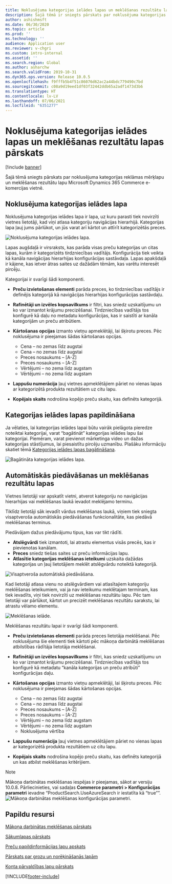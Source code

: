 ```yaml
---
title: Noklusējuma kategorijas ielādes lapas un meklēšanas rezultātu lapas pārskats
description: Šajā tēmā ir sniegts pārskats par noklusējuma kategorijas ielādes lapu un meklēšanas rezultātu lapu programmā Dynamics 365 Commerce.
author: ashishmsft
ms.date: 06/30/2020
ms.topic: article
ms.prod: ''
ms.technology: ''
audience: Application user
ms.reviewer: v-chgri
ms.custom: intro-internal
ms.assetid: ''
ms.search.region: Global
ms.author: asharchw
ms.search.validFrom: 2019-10-31
ms.dyn365.ops.version: Release 10.0.5
ms.openlocfilehash: f9fffb5b4f51c86076d62ac2a44bdc779490c7bd
ms.sourcegitcommit: c08a9d19eed1df03f32442ddb65a2adf1473d3b6
ms.translationtype: HT
ms.contentlocale: lv-LV
ms.lasthandoff: 07/06/2021
ms.locfileid: "6351277"
---
```

# <a name="default-category-landing-page-and-search-results-page-overview"></a>Noklusējuma kategorijas ielādes lapas un meklēšanas rezultātu lapas pārskats

[!include [banner](includes/banner.md)]

Šajā tēmā sniegts pārskats par noklusējuma kategorijas reklāmas mērķlapu un meklēšanas rezultātu lapu Microsoft Dynamics 365 Commerce e-komercijas vietnē.

## <a name="default-category-landing-page"></a>Noklusējuma kategorijas ielādes lapa

Noklusējuma kategorijas ielādes lapa ir lapa, uz kuru parasti tiek novirzīti vietnes lietotāji, kad viņi atlasa kategoriju navigācijas hierarhijā. Kategorijas lapa ļauj jums pārlūkot, un jūs varat arī kārtot un attīrīt kategorizētās preces.

![Noklusējuma kategorijas ielādes lapa.](./media/SimpleCategoryLandingDressCategory.png)

Lapas augšdaļā ir virsraksts, kas parāda visas preču kategorijas un citas lapas, kurām ir kategorizēts tirdzniecības vadītājs. Konfigurācija tiek veikta kā kanāla navigācijas hierarhijas konfigurācijas sastāvdaļa. Lapas apakšdaļā ir kājene, kas ietver ātras saites uz dažādām tēmām, kas varētu interesēt pircēju.

Kategorijai ir svarīgi šādi komponenti.

- **Preču izvietošanas elementi** parāda preces, ko tirdzniecības vadītājs ir definējis kategorijā kā navigācijas hierarhijas konfigurācijas sastāvdaļu.
- **Rafinētāji un izvēles kopsavilkums** ir filtri, kas sniedz uzskaitījumu un ko var izmantot krājumu precizēšanai. Tirdzniecības vadītājs tos konfigurē kā daļu no metadatu konfigurācijas, kas ir saistīti ar kanāla kategorijām un preču atribūtiem.
- **Kārtošanas opcijas** izmanto vietņu apmeklētāji, lai šķirotu preces. Pēc noklusējuma ir pieejamas šādas kārtošanas opcijas.

    - Cena – no zemas līdz augstai
    - Cena – no zemas līdz augstai
    - Preces nosaukums – \[A-Z\]
    - Preces nosaukums – \[A-Z\]
    - Vērtējumi – no zema līdz augstam
    - Vērtējumi – no zema līdz augstam

- **Lappušu numerācija** ļauj vietnes apmeklētājiem pāriet no vienas lapas ar kategorizētā produkta rezultātiem uz citu lapu.
- **Kopējais skaits** nodrošina kopējo preču skaitu, kas definēts kategorijā.

## <a name="enrich-a-category-landing-page"></a>Kategorijas ielādes lapas papildināšana

Ja vēlaties, lai kategorijas ielādes lapai būtu vairāk pielāgota pieredze noteiktai kategorijai, varat “bagātināt” kategorijas ielādes lapu šai kategorijai. Piemēram, varat pievienot mārketinga video un dažas kategorijas stāstījumus, lai piesaistītu pircēju uzmanību. Plašāku informāciju skatiet tēmā [Kategorijas ielādes lapas bagātināšana](enrich-category-page.md).

![Bagātināta kategorijas ielādes lapa.](./media/CategoryLandingPages.png)

## <a name="auto-suggest-and-search-results-pages"></a>Automātiskās piedāvāšanas un meklēšanas rezultātu lapas

Vietnes lietotāji var apskatīt vietni, atverot kategoriju no navigācijas hierarhijas vai meklēšanas laukā ievadot meklējamo terminu.

Tiklīdz lietotāji sāk ievadīt vārdus meklēšanas laukā, viņiem tiek sniegta visaptveroša automātiskās piedāvāšanas funkcionalitāte, kas piedāvā meklēšanas terminus.

Piedāvājam dažus piedāvājumu tipus, kas var tikt rādīti.

- **Atslēgvārdi** tiek izmantoti, lai atrastu elementus visās precēs, kas ir pievienotas kanālam.
- **Preces** sniedz tiešas saites uz preču informācijas lapu.
- **Atlasītie kategorijas meklēšanas ieteikumi** uzskaita dažādas kategorijas un ļauj lietotājiem meklēt atslēgvārdu noteiktā kategorijā.

![Visaptveroša automātiskā piedāvāšana.](./media/ImmersiveAutoSuggestUX.png)

Kad lietotāji atlasa vienu no atslēgvārdiem vai atlasītajiem kategoriju meklēšanas ieteikumiem, vai ja nav ieteikumu meklētajam terminam, kas tiek ievadīts, viņi tiek novirzīti uz meklēšanas rezultātu lapu. Pēc tam lietotāji var pārlūkot, kārtot un precizēt meklēšanas rezultātu sarakstu, lai atrastu vēlamo elementu.

![Meklēšanas ielāde.](./media/SearchLanding.png)

Meklēšanas rezultātu lapai ir svarīgi šādi komponenti.

- **Preču izvietošanas elementi** parāda preces lietotāja meklēšanai. Pēc noklusējuma šie elementi tiek kārtoti pēc mākoņa darbinātā meklēšanas atbilstības rādītāja lietotāja meklēšanai.
- **Rafinētāji un izvēles kopsavilkums** ir filtri, kas sniedz uzskaitījumu un ko var izmantot krājumu precizēšanai. Tirdzniecības vadītājs tos konfigurē kā metadatu “kanāla kategorijas un preču atribūti” konfigurācijas daļu.
- **Kārtošanas opcijas** izmanto vietņu apmeklētāji, lai šķirotu preces. Pēc noklusējuma ir pieejamas šādas kārtošanas opcijas.

    - Cena – no zemas līdz augstai
    - Cena – no zemas līdz augstai
    - Preces nosaukums – \[A-Z\]
    - Preces nosaukums – \[A-Z\]
    - Vērtējumi – no zema līdz augstam
    - Vērtējumi – no zema līdz augstam
    - Noklusējuma vērtība

- **Lappušu numerācija** ļauj vietnes apmeklētājiem pāriet no vienas lapas ar kategorizētā produkta rezultātiem uz citu lapu.
- **Kopējais skaits** nodrošina kopējo preču skaitu, kas definēts kategorijā un kas atbilst meklēšanas kritērijiem.

>[!NOTE]
>Mākoņa darbinātas meklēšanas iespējas ir pieejamas, sākot ar versiju 10.0.8. Pārliecinieties, vai sadaļas **Commerce parametri > Konfigurācijas parametri** ievadne “ProductSearch.UseAzureSearch ir iestatīta kā “true””. 
![Mākoņa darbinātas meklēšanas konfigurācijas parametri.](./media/CloudPoweredSearchConfigurationParameters.png)

## <a name="additional-resources"></a>Papildu resursi

[Mākoņa darbinātas meklēšanas pārskats](cloud-powered-search-overview.md)

[Sākumlapas pārskats](quick-tour-home-page.md)

[Preču papildinformācijas lapu apskats](quick-tour-pdp.md)

[Pārskats par grozu un norēķināšanās lapām](quick-tour-cart-checkout.md)

[Konta pārvaldības lapu pārskats](quick-tour-account-management.md)



[!INCLUDE[footer-include](../includes/footer-banner.md)]